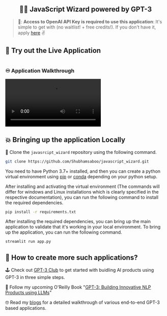 <h2 align="center"> 🧙‍♀️ JavaScript Wizard powered by GPT-3 </h2>

> 🏁: **Access to OpenAI API Key is required to use this application**: It's simple to get with (no waitlist! + free credits!). If you don't have it, apply [here](https://openai.com/blog/api-no-waitlist/) ✌️


## 🎈 Try out the Live Application
```bash

```

### ♾️ Application Walkthrough

![alt text](video-walkthrough.webm)


## 💥 Bringing up the application Locally
🍴 Clone the `javasrcipt_wizard` repository using the following command.

```bash
git clone https://github.com/Shubhamsaboo/javascript_wizard.git
```

You need to have Python 3.7+ installed, and then you can create a python virtual environment using [pip](https://packaging.python.org/guides/installing-using-pip-and-virtual-environments/) or [conda](https://conda.io/projects/conda/en/latest/user-guide/tasks/manage-environments.html#activating-an-environment) depending on your python setup. 

After installing and activating the virtual environment (The commands will differ for windows and Linux installations which is clearly specified in the respective documentation), you can run the following command to install the required dependencies.

```bash
pip install -r requirements.txt
```

After installing the required dependencies, you can bring up the main application to validate that it's working in your local environment. To bring up the application, you can run the following command.

```bash
streamlit run app.py
```

## 🎨 How to create more such applications?

🕹️ Check out [GPT-3 Club](https://www.gpt3.club/) to get started with buidling AI products using GPT-3 in three simple steps.

📕 Follow my upcoming O'Reilly Book "[GPT-3: Building Innovative NLP Products using LLMs](https://learning.oreilly.com/library/view/gpt-3/9781098113612/)"

🤓 Read my [blogs](https://shubhamsaboo111.medium.com/) for a detailed walkthrough of various end-to-end GPT-3 based applications. 
